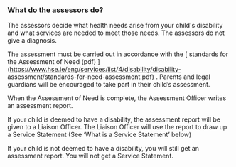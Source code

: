 ###  What do the assessors do?

The assessors decide what health needs arise from your child's disability and
what services are needed to meet those needs. The assessors do not give a
diagnosis.

The assessment must be carried out in accordance with the [ standards for the
Assessment of Need (pdf)
](https://www.hse.ie/eng/services/list/4/disability/disability-
assessment/standards-for-need-assessment.pdf) . Parents and legal guardians
will be encouraged to take part in their child’s assessment.

When the Assessment of Need is complete, the Assessment Officer writes an
assessment report.

If your child is deemed to have a disability, the assessment report will be
given to a Liaison Officer. The Liaison Officer will use the report to draw up
a Service Statement (See ‘What is a Service Statement’ below)

If your child is not deemed to have a disability, you will still get an
assessment report. You will not get a Service Statement.
